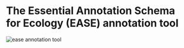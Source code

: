 # The Essential Annotation Schema for Ecology (EASE) annotation tool


![ease annotation tool](https://github.com/cpfaff/EaseAnnotationTool/assets/ease.annotation.example.png "Logo Title Text 1")

